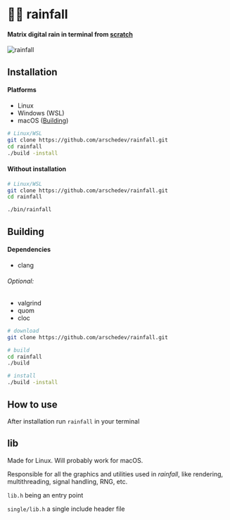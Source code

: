 # 👨‍💻 rainfall
#### Matrix digital rain in terminal from [scratch](#lib)
![rainfall](./rainfall.gif)

## Installation
#### Platforms
- Linux
- Windows (WSL)
- macOS ([Building](#building))

```sh
# Linux/WSL
git clone https://github.com/arschedev/rainfall.git
cd rainfall
./build -install
```

#### Without installation
```sh
# Linux/WSL
git clone https://github.com/arschedev/rainfall.git
cd rainfall

./bin/rainfall
```

## Building
#### Dependencies
- clang

###### Optional:
- valgrind
- quom
- cloc

```sh
# download
git clone https://github.com/arschedev/rainfall.git

# build
cd rainfall
./build

# install
./build -install
```

## How to use
After installation run `rainfall` in your terminal

## lib
Made for Linux. Will probably work for macOS.

Responsible for all the graphics and utilities used in *rainfall*, like rendering, multithreading, signal handling, RNG, etc.

`lib.h` being an entry point

`single/lib.h` a single include header file
